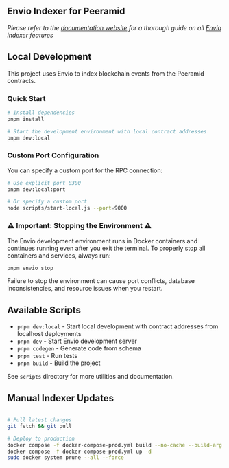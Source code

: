 ## Envio Indexer for Peeramid

_Please refer to the [documentation website](https://docs.envio.dev) for a thorough guide on all [Envio](https://envio.dev) indexer features_

## Local Development

This project uses Envio to index blockchain events from the Peeramid contracts.

### Quick Start

```bash
# Install dependencies
pnpm install

# Start the development environment with local contract addresses
pnpm dev:local
```

### Custom Port Configuration

You can specify a custom port for the RPC connection:

```bash
# Use explicit port 8300
pnpm dev:local:port

# Or specify a custom port
node scripts/start-local.js --port=9000
```

### ⚠️ Important: Stopping the Environment ⚠️

The Envio development environment runs in Docker containers and continues running even after you exit the terminal. To properly stop all containers and services, always run:

```bash
pnpm envio stop
```

Failure to stop the environment can cause port conflicts, database inconsistencies, and resource issues when you restart.

## Available Scripts

- `pnpm dev:local` - Start local development with contract addresses from localhost deployments
- `pnpm dev` - Start Envio development server
- `pnpm codegen` - Generate code from schema
- `pnpm test` - Run tests
- `pnpm build` - Build the project

See `scripts` directory for more utilities and documentation.

## Manual Indexer Updates

```bash

# Pull latest changes
git fetch && git pull

# Deploy to production
docker compose -f docker-compose-prod.yml build --no-cache --build-arg RPC_URL="put rpc url here"
docker compose -f docker-compose-prod.yml up -d
sudo docker system prune --all --force
```
